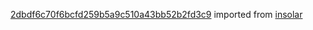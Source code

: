 [2dbdf6c70f6bcfd259b5a9c510a43bb52b2fd3c9](https://github.com/insolar/insolar/commit/2dbdf6c70f6bcfd259b5a9c510a43bb52b2fd3c9) imported from [insolar](https://github.com/insolar/insolar)
